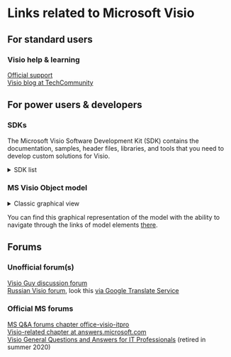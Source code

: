 # Links related to Microsoft Visio 
## For standard users 
### Visio help & learning 
[Official support](https://support.microsoft.com/en-us/visio)    
[Visio blog at TechCommunity](https://techcommunity.microsoft.com/t5/microsoft-365-blog/bg-p/microsoft_365blog/label-name/Visio)

## For power users & developers
### SDKs
The Microsoft Visio Software Development Kit (SDK) contains the documentation, samples, header files, libraries, and tools that you need to develop custom solutions for Visio.

<details>
  <summary>SDK list</summary>
  
  [Visio 2016 SDK](https://www.microsoft.com/en-us/download/details.aspx?id=51221) (there is no SDK for newer versions)   
  [Visio 2013 SDK](https://www.microsoft.com/en-us/download/details.aspx?id=36825)   
  [Visio 2010 SDK](https://www.microsoft.com/en-us/download/details.aspx?id=12365)   
</details> 

### MS Visio Object model
<details>
  <summary>Classic graphical view</summary>

  This representation, contains the basic elements of the MS Vizio object model is shown in the figure below.    
  
  ![Classic view](https://documentation.help/MS-Visio-Developer-Reference/OMD_online_Vis10.gif)   
</details>    

You can find this graphical representation of the model with the ability to navigate through the links of model elements [there](https://surrogate-tm.github.io/helpful/VisioObjectModel/Sources.html#classic).    

## Forums
### Unofficial forum(s)
[Visio Guy discussion forum](http://visguy.com/vgforum/index.php)    
[Russian Visio forum](https://visio.getbb.ru/), look this [via Google Translate Service](https://visio-getbb-ru.translate.goog/?_x_tr_sl=ru&_x_tr_tl=en&_x_tr_hl=ru&_x_tr_pto=wapp)

### Official MS forums 
[MS Q&A forums chapter office-visio-itpro](https://docs.microsoft.com/en-us/answers/topics/office-visio-itpro.html)  
[Visio-related chapter at answers.microsoft.com](https://answers.microsoft.com/en-us/msoffice/forum?sort=LastReplyDate&dir=Desc&tab=All&status=all&mod=&modAge=&advFil=&postedAfter=&postedBefore=&threadType=All&isFilterExpanded=false&page=1)   
[Visio General Questions and Answers for IT Professionals](https://social.technet.microsoft.com/Forums/en-US/home?forum=visiogeneral) (retired in summer 2020)   
